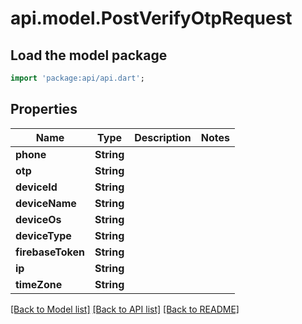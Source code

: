 # api.model.PostVerifyOtpRequest

## Load the model package
```dart
import 'package:api/api.dart';
```

## Properties
Name | Type | Description | Notes
------------ | ------------- | ------------- | -------------
**phone** | **String** |  | 
**otp** | **String** |  | 
**deviceId** | **String** |  | 
**deviceName** | **String** |  | 
**deviceOs** | **String** |  | 
**deviceType** | **String** |  | 
**firebaseToken** | **String** |  | 
**ip** | **String** |  | 
**timeZone** | **String** |  | 

[[Back to Model list]](../README.md#documentation-for-models) [[Back to API list]](../README.md#documentation-for-api-endpoints) [[Back to README]](../README.md)


